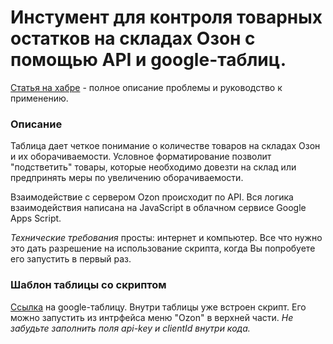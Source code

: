 # Инстумент для контроля товарных остатков на складах Озон с помощью API и google-таблиц.
[Статья на хабре](https://habr.com/ru/post/672194/) - полное описание проблемы и руководство к применению.

### Описание
Таблица дает четкое понимание о количестве товаров на складах Озон и их оборачиваемости. Условное форматирование позволит "подстветить" товары, которые необходимо довезти на склад или предпринять меры по увеличению оборачиваемости.

Взаимодействие с сервером Ozon происходит по API. Вся логика взаимодействия написана на JavaScript в облачном сервисе Google Apps Script.

*Технические требования* просты: интернет и компьютер. Все что нужно это дать разрешение на использование скрипта, когда Вы попробуете его запустить в первый раз.  

### Шаблон таблицы со скриптом

[Ссылка]() на google-таблицу. Внутри таблицы уже встроен скрипт. Его можно запустить из интрфейса меню "Ozon" в верхней части. *Не забудьте заполнить поля api-key и clientId внутри кода.* 
